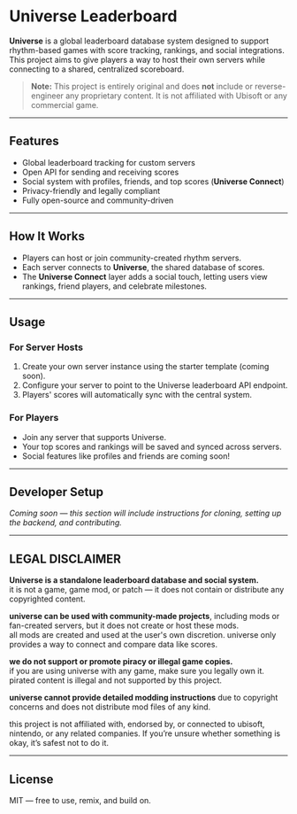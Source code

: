 # Universe Leaderboard

**Universe** is a global leaderboard database system designed to support rhythm-based games with score tracking, rankings, and social integrations. This project aims to give players a way to host their own servers while connecting to a shared, centralized scoreboard.

> **Note:** This project is entirely original and does **not** include or reverse-engineer any proprietary content. It is not affiliated with Ubisoft or any commercial game.

---

## Features

- Global leaderboard tracking for custom servers
- Open API for sending and receiving scores
- Social system with profiles, friends, and top scores (**Universe Connect**)
- Privacy-friendly and legally compliant
- Fully open-source and community-driven

---

## How It Works

- Players can host or join community-created rhythm servers.
- Each server connects to **Universe**, the shared database of scores.
- The **Universe Connect** layer adds a social touch, letting users view rankings, friend players, and celebrate milestones.

---

## Usage

### For Server Hosts

1. Create your own server instance using the starter template (coming soon).
2. Configure your server to point to the Universe leaderboard API endpoint.
3. Players' scores will automatically sync with the central system.

### For Players

- Join any server that supports Universe.
- Your top scores and rankings will be saved and synced across servers.
- Social features like profiles and friends are coming soon!

---

## Developer Setup

*Coming soon — this section will include instructions for cloning, setting up the backend, and contributing.*

---

## LEGAL DISCLAIMER

**Universe is a standalone leaderboard database and social system.**  
it is not a game, game mod, or patch — it does not contain or distribute any copyrighted content.

**universe can be used with community-made projects**, including mods or fan-created servers, but it does not create or host these mods.  
all mods are created and used at the user's own discretion. universe only provides a way to connect and compare data like scores.

**we do not support or promote piracy or illegal game copies.**  
if you are using universe with any game, make sure you legally own it. pirated content is illegal and not supported by this project.

**universe cannot provide detailed modding instructions** due to copyright concerns and does not distribute mod files of any kind.

this project is not affiliated with, endorsed by, or connected to ubisoft, nintendo, or any related companies. 
If you’re unsure whether something is okay, it’s safest not to do it.

---

## License

MIT — free to use, remix, and build on.
